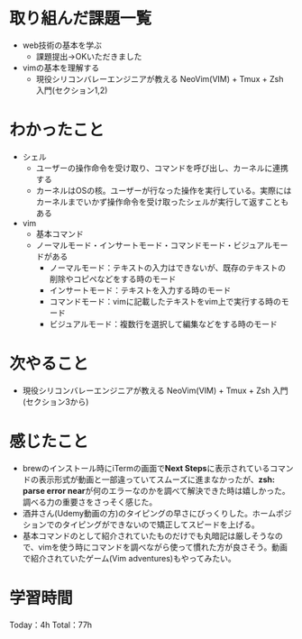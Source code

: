 # 取り組んだ課題一覧
- web技術の基本を学ぶ
	- 課題提出→OKいただきました
- vimの基本を理解する
	- 現役シリコンバレーエンジニアが教える NeoVim(VIM) + Tmux + Zsh 入門(セクション1,2)

# わかったこと
- シェル
	- ユーザーの操作命令を受け取り、コマンドを呼び出し、カーネルに連携する
	- カーネルはOSの核。ユーザーが行なった操作を実行している。実際にはカーネルまでいかず操作命令を受け取ったシェルが実行して返すこともある
- vim
	- 基本コマンド
	- ノーマルモード・インサートモード・コマンドモード・ビジュアルモードがある
		- ノーマルモード：テキストの入力はできないが、既存のテキストの削除やコピペなどをする時のモード
		- インサートモード：テキストを入力する時のモード
		- コマンドモード：vimに記載したテキストをvim上で実行する時のモード
		- ビジュアルモード：複数行を選択して編集などをする時のモード

# 次やること
- 現役シリコンバレーエンジニアが教える NeoVim(VIM) + Tmux + Zsh 入門(セクション3から)

# 感じたこと
- brewのインストール時にiTermの画面で**Next Steps**に表示されているコマンドの表示形式が動画と一部違っていてスムーズに進まなかったが、**zsh: parse error near**が何のエラーなのかを調べて解決できた時は嬉しかった。調べる力の重要さをさっそく感じた。  
- 酒井さん(Udemy動画の方)のタイピングの早さにびっくりした。ホームポジションでのタイピングができないので矯正してスピードを上げる。
- 基本コマンドのとして紹介されていたものだけでも丸暗記は厳しそうなので、vimを使う時にコマンドを調べながら使って慣れた方が良さそう。動画で紹介されていたゲーム(Vim adventures)もやってみたい。

# 学習時間
Today：4h Total：77h

